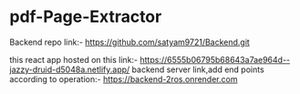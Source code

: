 # pdf-Page-Extractor

Backend repo link:- https://github.com/satyam9721/Backend.git

this react app hosted on this link:- https://6555b06795b68643a7ae964d--jazzy-druid-d5048a.netlify.app/
backend server link,add end points according to operation:- https://backend-2ros.onrender.com
